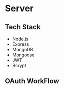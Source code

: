 # Server

## Tech Stack

- Node.js
- Express
- MongoDB
- Mongoose
- JWT
- Bcrypt

## OAuth WorkFlow


